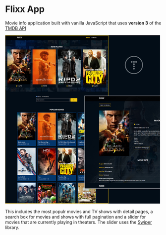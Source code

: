 # Flixx App

Movie info application built with vanilla JavaScript that uses **version 3** of the [TMDB API](https://developers.themoviedb.org/3)

<img src="images/screen.jpg" width="500">

This includes the most populr movies and TV shows with detail pages, a search box for movies and shows with full pagination and a slider for movies that are currently playing in theaters. The slider uses the [Swiper](https://swiperjs.com) library.

